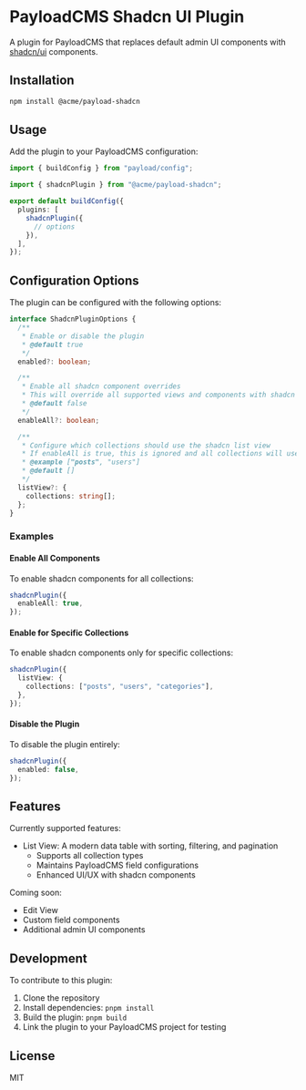 # PayloadCMS Shadcn UI Plugin

A plugin for PayloadCMS that replaces default admin UI components with [shadcn/ui](https://ui.shadcn.com/) components.

## Installation

```bash
npm install @acme/payload-shadcn
```

## Usage

Add the plugin to your PayloadCMS configuration:

```typescript
import { buildConfig } from "payload/config";

import { shadcnPlugin } from "@acme/payload-shadcn";

export default buildConfig({
  plugins: [
    shadcnPlugin({
      // options
    }),
  ],
});
```

## Configuration Options

The plugin can be configured with the following options:

```typescript
interface ShadcnPluginOptions {
  /**
   * Enable or disable the plugin
   * @default true
   */
  enabled?: boolean;

  /**
   * Enable all shadcn component overrides
   * This will override all supported views and components with shadcn versions
   * @default false
   */
  enableAll?: boolean;

  /**
   * Configure which collections should use the shadcn list view
   * If enableAll is true, this is ignored and all collections will use shadcn list view
   * @example ["posts", "users"]
   * @default []
   */
  listView?: {
    collections: string[];
  };
}
```

### Examples

#### Enable All Components

To enable shadcn components for all collections:

```typescript
shadcnPlugin({
  enableAll: true,
});
```

#### Enable for Specific Collections

To enable shadcn components only for specific collections:

```typescript
shadcnPlugin({
  listView: {
    collections: ["posts", "users", "categories"],
  },
});
```

#### Disable the Plugin

To disable the plugin entirely:

```typescript
shadcnPlugin({
  enabled: false,
});
```

## Features

Currently supported features:

- List View: A modern data table with sorting, filtering, and pagination
  - Supports all collection types
  - Maintains PayloadCMS field configurations
  - Enhanced UI/UX with shadcn components

Coming soon:

- Edit View
- Custom field components
- Additional admin UI components

## Development

To contribute to this plugin:

1. Clone the repository
2. Install dependencies: `pnpm install`
3. Build the plugin: `pnpm build`
4. Link the plugin to your PayloadCMS project for testing

## License

MIT
